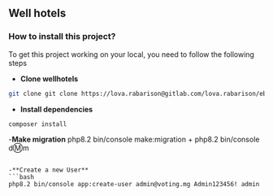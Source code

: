  ## Well hotels

### How to install this project?
To get this project working on your local, you need to follow the following steps

- **Clone wellhotels**
```bash
git clone git clone https://lova.rabarison@gitlab.com/lova.rabarison/ebook.git
```
- **Install dependencies**
```bash
composer install
```
-**Make migration**
php8.2 bin/console make:migration + php8.2 bin/console d:m:m
```

-**Create a new User**
```bash
php8.2 bin/console app:create-user admin@voting.mg Admin123456! admin
```

